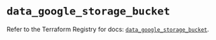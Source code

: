# `data_google_storage_bucket`

Refer to the Terraform Registry for docs: [`data_google_storage_bucket`](https://registry.terraform.io/providers/hashicorp/google/6.30.0/docs/data-sources/storage_bucket).
